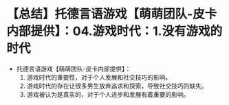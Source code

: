 # 【总结】托德言语游戏【萌萌团队-皮卡内部提供】：04.游戏时代：1.没有游戏的时代

-   托德言语游戏【萌萌团队-皮卡内部提供】：
    1.  游戏时代的重要性，对于个人发展和社交技巧的影响。
    2.  游戏时代的存在让很多男生放弃追求和探索，导致社交技巧的缺失。
    3.  游戏被认为是真实的，对于个人进步和发展有着重要的影响。
